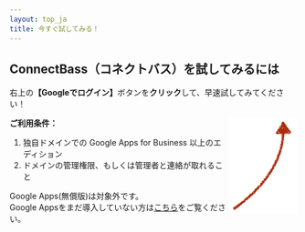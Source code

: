 ```yaml
---
layout: top_ja
title: 今すぐ試してみる！
---
```



<div class="row">
  <div class="col-md-9">
<h2><span class="logoTypoPrefix">Connect</span><span class="logoTypoSuffix">Bass</span>（コネクトバス）を試してみるには</h2>
<p>右上の<strong color="#d9534f">【Googleでログイン】</strong>ボタンを<strong>クリック</strong>して、早速試してみてください！</p>
</div>
<div class="col-md-3" align="right">
<img src="/assets/img/redarrow.png" align="right">
  </div>
</div>


<strong>ご利用条件：</strong>
1. 独自ドメインでの Google Apps for Business 以上のエディション
1. ドメインの管理権限、もしくは管理者と連絡が取れること

Google Apps(無償版)は対象外です。  
Google Appsをまだ導入していない方は[こちら](apps.html)をご覧ください。
